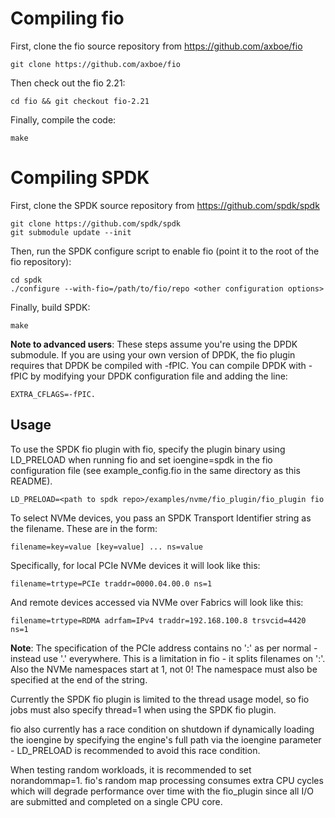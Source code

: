 # Compiling fio

First, clone the fio source repository from https://github.com/axboe/fio

    git clone https://github.com/axboe/fio

Then check out the fio 2.21:

    cd fio && git checkout fio-2.21

Finally, compile the code:

    make

# Compiling SPDK

First, clone the SPDK source repository from https://github.com/spdk/spdk

    git clone https://github.com/spdk/spdk
    git submodule update --init

Then, run the SPDK configure script to enable fio (point it to the root of the fio repository):

    cd spdk
    ./configure --with-fio=/path/to/fio/repo <other configuration options>

Finally, build SPDK:

    make

**Note to advanced users**: These steps assume you're using the DPDK submodule. If you are using your
own version of DPDK, the fio plugin requires that DPDK be compiled with -fPIC. You can compile DPDK
with -fPIC by modifying your DPDK configuration file and adding the line:

    EXTRA_CFLAGS=-fPIC.

Usage
------

To use the SPDK fio plugin with fio, specify the plugin binary using LD_PRELOAD when running
fio and set ioengine=spdk in the fio configuration file (see example_config.fio in the same
directory as this README).

    LD_PRELOAD=<path to spdk repo>/examples/nvme/fio_plugin/fio_plugin fio

To select NVMe devices, you pass an SPDK Transport Identifier string as the filename. These are in the
form:

    filename=key=value [key=value] ... ns=value

Specifically, for local PCIe NVMe devices it will look like this:

    filename=trtype=PCIe traddr=0000.04.00.0 ns=1

And remote devices accessed via NVMe over Fabrics will look like this:

    filename=trtype=RDMA adrfam=IPv4 traddr=192.168.100.8 trsvcid=4420 ns=1


**Note**: The specification of the PCIe address contains no ':' as per normal -
instead use '.' everywhere. This is a limitation in fio - it splits filenames
on ':'. Also the NVMe namespaces start at 1, not 0! The namespace must also be
specified at the end of the string.

Currently the SPDK fio plugin is limited to the thread usage model, so fio jobs must also specify thread=1
when using the SPDK fio plugin.

fio also currently has a race condition on shutdown if dynamically loading the ioengine by specifying the
engine's full path via the ioengine parameter - LD_PRELOAD is recommended to avoid this race condition.

When testing random workloads, it is recommended to set norandommap=1.  fio's random map
processing consumes extra CPU cycles which will degrade performance over time with
the fio_plugin since all I/O are submitted and completed on a single CPU core.
